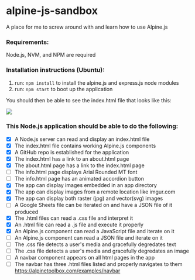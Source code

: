 # alpine-js-sandbox
A place for me to screw around with and learn how to use Alpine.js

### Requirements:

Node.js, NVM, and NPM are required

### Installation instructions (Ubuntu):

1. run: `npm install` to install the alpine.js and express.js node modules
2. run: `npm start` to boot up the application

You should then be able to see the index.html file that looks like this:

![](https://i.imgur.com/9MokhdS.jpg)

### This Node.js application should be able to do the following:

- [x] A Node.js server can read and display an index.html file
- [x] The index.html file contains working Alpine.js components
- [x] A GitHub repo is established for the application
- [x] The index.html has a link to an about.html page
- [x] The about.html page has a link to the index.html page
- [ ] The info.html page displays Arial Rounded MT font
- [ ] The info.html page has an animated accordion button
- [x] The app can display images embedded in an app directory
- [x] The app can display images from a remote location like imgur.com
- [x] The app can display both raster (jpg) and vector(svg) images
- [ ] A Google Sheets file can be iterated on and have a JSON file of it produced
- [x] The .html files can read a .css file and interpret it
- [x] An .html file can read a .js file and execute it properly
- [x] An Alpine.js component can read a JavaScript file and iterate on it
- [ ] An Alpine.js component can read a JSON file and iterate on it
- [ ] The .css file detects a user's media and gracefully degredates text
- [ ] The .css file detects a user's media and gracefully degredates an image
- [ ] A navbar component appears on all html pages in the app
- [ ] The navbar has three .html files listed and properly navigates to them
https://alpinetoolbox.com/examples/navbar
